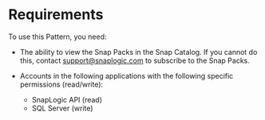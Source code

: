 # Requirements

To use this Pattern, you need:

* The ability to view the Snap Packs in the Snap Catalog. If you cannot do this, contact [support@snaplogic.com](mailto:support@snaplogic.com) to subscribe to the Snap Packs.
*   Accounts in the following applications with the following specific permissions (read/write):

    * SnapLogic API (read)
    * SQL Server (write)







